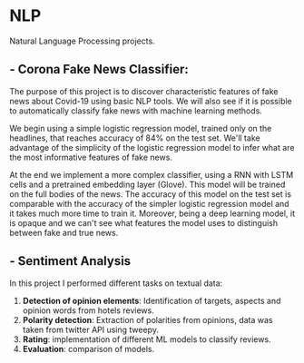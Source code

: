 # NLP
Natural Language Processing projects.


## - Corona Fake News Classifier:

The purpose of this project is to discover characteristic features of fake news about Covid-19 using basic NLP tools. We will also see if it is possible to automatically classify fake news with machine learning methods.

We begin using a simple logistic regression model, trained only on the headlines, that reaches accuracy of 84% on the test set. We'll take advantage of the simplicity of the logistic regression model to infer what are the most informative features of fake news.

At the end we implement a more complex classifier, using a RNN with LSTM cells and a pretrained embedding layer (Glove). This model will be trained on the full bodies of the news. The accuracy of this model on the test set is comparable with the accuracy of the simpler logistic regression model and it takes much more time to train it. Moreover, being a deep learning model, it is opaque and we can't see what features the model uses to distinguish between fake and true news.


## - Sentiment Analysis

In this project I performed different tasks on textual data:

1. **Detection of opinion elements**: Identification of targets, aspects and opinion words from hotels reviews.
2. **Polarity detection**: Extraction of polarities from opinions, data was taken from twitter API using tweepy.
3. **Rating**: implementation of different ML models to classify reviews.
4. **Evaluation**: comparison of models.
